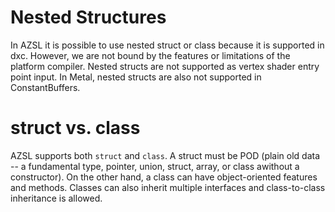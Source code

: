 # Nested Structures

In AZSL it is possible to use nested struct or class because it is supported in dxc. However, we are not bound by the features or limitations of the platform compiler. Nested structs are not supported as vertex shader entry point input. In Metal, nested structs are also not supported in ConstantBuffers. 

# struct vs. class
AZSL supports both `struct` and `class`. A struct must be POD (plain old data -- a fundamental type, pointer, union, struct, array, or class awithout a constructor). On the other hand, a class can have object-oriented features and methods. Classes can also inherit multiple interfaces and class-to-class inheritance is allowed. 
